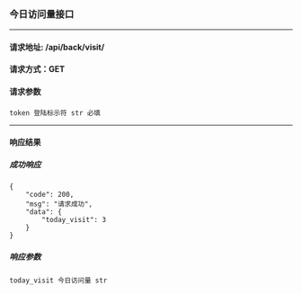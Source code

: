 
### 今日访问量接口

***

#### 请求地址: /api/back/visit/

#### 请求方式：GET

#### 请求参数

    token 登陆标示符 str 必填
    
*** 

#### 响应结果

##### 成功响应

    {
        "code": 200,
        "msg": "请求成功",
        "data": {
            "today_visit": 3
        }
    }

##### 响应参数
    
    today_visit 今日访问量 str
